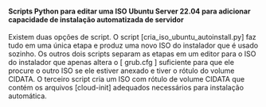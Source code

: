 
#### Scripts Python para editar uma ISO Ubuntu Server 22.04 para adicionar capacidade de instalação automatizada de servidor

Existem duas opções de script. O script [cria_iso_ubuntu_autoinstall.py] faz tudo em uma única etapa e produz uma novo ISO do instalador que é usado sozinho. Os outros dois scripts separam as etapas em um editor para o ISO do instalador que apenas altera o [ grub.cfg ] suficiente para que ele procure o outro ISO se ele estiver anexado e tiver o rótulo do volume CIDATA. O terceiro script cria um ISO com rótulo de volume CIDATA que contém os arquivos [cloud-init] adequados necessários para instalação automática.
